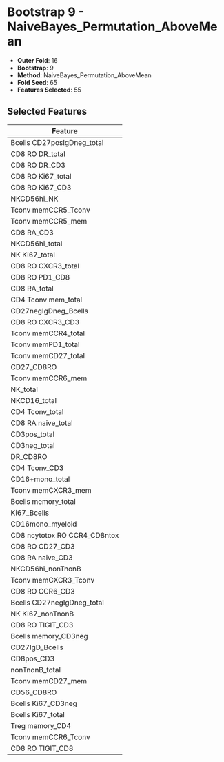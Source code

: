 # Bootstrap 9 - NaiveBayes_Permutation_AboveMean

- **Outer Fold**: 16
- **Bootstrap**: 9
- **Method**: NaiveBayes_Permutation_AboveMean
- **Fold Seed**: 65
- **Features Selected**: 55

## Selected Features

| Feature |
|---------|
| Bcells CD27posIgDneg_total |
| CD8 RO DR_total |
| CD8 RO DR_CD3 |
| CD8 RO Ki67_total |
| CD8  RO Ki67_CD3 |
| NKCD56hi_NK |
| Tconv memCCR5_Tconv |
| Tconv memCCR5_mem |
| CD8 RA_CD3 |
| NKCD56hi_total |
| NK Ki67_total |
| CD8 RO CXCR3_total |
| CD8 RO PD1_CD8 |
| CD8 RA_total |
| CD4 Tconv mem_total |
| CD27negIgDneg_Bcells |
| CD8 RO CXCR3_CD3 |
| Tconv memCCR4_total |
| Tconv memPD1_total |
| Tconv memCD27_total |
| CD27_CD8RO |
| Tconv memCCR6_mem |
| NK_total |
| NKCD16_total |
| CD4 Tconv_total |
| CD8 RA naive_total |
| CD3pos_total |
| CD3neg_total |
| DR_CD8RO |
| CD4 Tconv_CD3 |
| CD16+mono_total |
| Tconv memCXCR3_mem |
| Bcells memory_total |
| Ki67_Bcells |
| CD16mono_myeloid |
| CD8 ncytotox RO CCR4_CD8ntox |
| CD8 RO CD27_CD3 |
| CD8 RA naive_CD3 |
| NKCD56hi_nonTnonB |
| Tconv memCXCR3_Tconv |
| CD8 RO CCR6_CD3 |
| Bcells CD27negIgDneg_total |
| NK Ki67_nonTnonB |
| CD8 RO TIGIT_CD3 |
| Bcells memory_CD3neg |
| CD27IgD_Bcells |
| CD8pos_CD3 |
| nonTnonB_total |
| Tconv memCD27_mem |
| CD56_CD8RO |
| Bcells Ki67_CD3neg |
| Bcells Ki67_total |
| Treg memory_CD4 |
| Tconv memCCR6_Tconv |
| CD8 RO TIGIT_CD8 |
